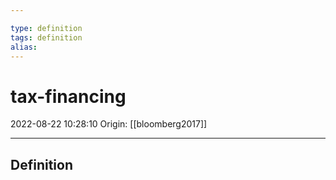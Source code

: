 ```yaml
---

type: definition
tags: definition
alias:
---
```


# tax-financing

2022-08-22 10:28:10
Origin: [[bloomberg2017]] 

---

## Definition
